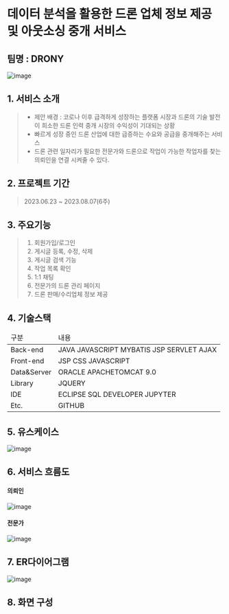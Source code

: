 # 데이터 분석을 활용한 드론 업체 정보 제공 및 아웃소싱 중개 서비스
## 팀명 : DRONY
![image](https://github.com/Lee-Yeong-Chan/drony/blob/master/coreproject/src/main/webapp/images/DRONY.png?raw=true)

## 1. 서비스 소개
> - 제안 배경 : 코로나 이후 급격하게 성장하는 플랫폼 시장과 드론의 기술 발전이 희소한 드론 인력 중개 시장의 수익성이 기대되는 상황
> - 빠르게 성장 중인 드론 산업에 대한 급증하는 수요와 공급을 중개해주는 서비스
> - 드론 관련 일자리가 필요한 전문가와 드론으로 작업이 가능한 작업자를 찾는 의뢰인을 연결 시켜줄 수 있다.

## 2. 프로젝트 기간
> 2023.06.23 ~ 2023.08.07(6주)

## 3. 주요기능
> 1. 회원가입/로그인
> 2. 게시글 등록, 수정, 삭제
> 3. 게시글 검색 기능
> 4. 작업 목록 확인
> 5. 1:1 채팅
> 6. 전문가의 드론 관리 페이지
> 7. 드론 판매/수리업체 정보 제공
## 4. 기술스택
<table>
  <thead>
    <tr>
      <td>구분</td>
      <td>내용</td>
    </tr>
  </thead>
  <tbody>
    <tr>
      <td>Back-end</td>
      <td>
        JAVA  JAVASCRIPT  MYBATIS  JSP  SERVLET AJAX
      </td>
    </tr>
    <tr>
      <td>Front-end</td>
      <td>
        JSP  CSS  JAVASCRIPT  
      </td>
    </tr>
    <tr>
      <td>Data&Server</td>
      <td>
        ORACLE  APACHETOMCAT 9.0
      </td>
    </tr>
    <tr>
      <td>Library</td>
      <td>
        JQUERY
      </td>
    </tr>
    <tr>
      <td>IDE</td>
      <td>
        ECLIPSE
        SQL DEVELOPER
        JUPYTER
      </td>
    </tr>
    <tr>
      <td>Etc.</td>
      <td>GITHUB</td>
    </tr>
  </tbody>
</table>

## 5. 유스케이스
![image](https://github.com/Lee-Yeong-Chan/drony/blob/master/coreproject/src/main/webapp/images/%EC%9C%A0%EC%8A%A4%EC%BC%80%EC%9D%B4%EC%8A%A4.png?raw=true)

## 6. 서비스 흐름도
#### 의뢰인
![image](https://github.com/Lee-Yeong-Chan/drony/blob/master/coreproject/src/main/webapp/images/%EC%9D%98%EB%A2%B0%EC%9D%B8%EC%84%9C%EB%B9%84%EC%8A%A4%ED%9D%90%EB%A6%84%EB%8F%84.png?raw=true)
#### 전문가
![image](https://github.com/Lee-Yeong-Chan/drony/blob/master/coreproject/src/main/webapp/images/%EC%A0%84%EB%AC%B8%EA%B0%80%EC%84%9C%EB%B9%84%EC%8A%A4%ED%9D%90%EB%A6%84%EB%8F%84.png?raw=true)
## 7. ER다이어그램
![image](https://github.com/Lee-Yeong-Chan/drony/blob/master/coreproject/src/main/webapp/images/dronytable.png?raw=true)
## 8. 화면 구성
